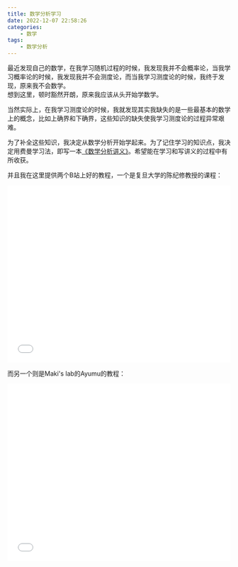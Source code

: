 ```yaml
---
title: 数学分析学习
date: 2022-12-07 22:58:26
categories:
    - 数学
tags:
    - 数学分析
---
```

<!-- # 数学分析学习 -->
最近发现自己的数学，在我学习随机过程的时候，我发现我并不会概率论，当我学习概率论的时候，我发现我并不会测度论，而当我学习测度论的时候，我终于发现，原来我不会数学。  
想到这里，顿时豁然开朗，原来我应该从头开始学数学。  

当然实际上，在我学习测度论的时候，我就发现其实我缺失的是一些最基本的数学上的概念，比如上确界和下确界，这些知识的缺失使我学习测度论的过程异常艰难。  

为了补全这些知识，我决定从数学分析开始学起来。为了记住学习的知识点，我决定用费曼学习法，即写一本[《数学分析讲义》](https://www.overleaf.com/read/pddprfvnrrkv)。希望能在学习和写讲义的过程中有所收获。  

<!--more-->
并且我在这里提供两个B站上好的教程，一个是复旦大学的陈纪修教授的课程：  
<iframe src="//player.bilibili.com/player.html?aid=250927429&bvid=BV15v411g7VP&cid=420572250&page=1" scrolling="no" border="0" frameborder="" framespacing="0" allowfullscreen="true" width="100%" height="400px" > </iframe>   

而另一个则是Maki's lab的Ayumu的教程：  
<iframe src="//player.bilibili.com/player.html?aid=859119009&bvid=BV1BV4y1V71p&cid=861721399&page=1" scrolling="no" border="0" frameborder="no" framespacing="0" allowfullscreen="true" width="100%" height="400px" > </iframe>
